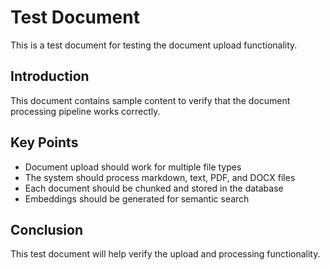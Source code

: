 # Test Document

This is a test document for testing the document upload functionality.

## Introduction

This document contains sample content to verify that the document processing pipeline works correctly.

## Key Points

- Document upload should work for multiple file types
- The system should process markdown, text, PDF, and DOCX files
- Each document should be chunked and stored in the database
- Embeddings should be generated for semantic search

## Conclusion

This test document will help verify the upload and processing functionality.